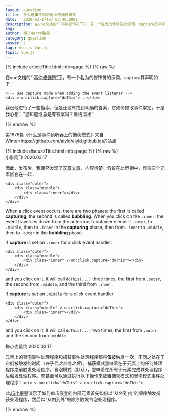 ```yaml
---
layout: question
title:  什么是事件侦听器上的捕获模式
date:   2020-03-17T07:02:40.000Z
description: 在vue文档的“ 事件修饰符”下，有一个名为的修饰符的示例，capture其声明如下：<\!-- use capture mode when addin...
img: 
author: 猴子Harry路易
category: question
answer: 2
tags: vue.js Vue.js
topic: Vue.js
---
```

<div class="article-root">
  <div class="article">
    {% include articleTitle.html info=page %}
    {% raw %}
    <div class="article-content"><p><font style="vertical-align: inherit;"><font style="vertical-align: inherit;">在vue文档的“ </font></font><a href="https://vuejs.org/v2/guide/events.html#Event-Modifiers" rel="noreferrer"><font style="vertical-align: inherit;"><font style="vertical-align: inherit;">事件修饰符”下</font></font></a><font style="vertical-align: inherit;"><font style="vertical-align: inherit;">，有一个名为的修饰符的示例，</font></font><code>capture</code><font style="vertical-align: inherit;"><font style="vertical-align: inherit;">其声明如下：</font></font></p>

<pre><code>&lt;!-- use capture mode when adding the event listener --&gt;<font></font>
&lt;div v-on:click.capture="doThis"&gt;...&lt;/div&gt;<font></font>
</code></pre>

<p><font style="vertical-align: inherit;"><font style="vertical-align: inherit;">我已经进行了一些搜索，但是还没有找到明确的答案，它如何修改事件绑定，于是我心想：“您知道谁总是有答案吗？</font><font style="vertical-align: inherit;">堆栈溢出'</font></font></p></div>
    {% endraw %}
  </div>
  <p class="winter_mark">第1878篇《什么是事件侦听器上的捕获模式》来自Winter(https://github.com/aiyld/aiyld.github.io)的站点</p>
  <div class="discuss-wrapper">
    {% include discussTitle.html info=page %}
    {% raw %}
    <div class="discuss-item">
        <div class="discuss-parent">
          <div class="discuss-meta">
            <span class="discuss-user">小胖阿飞</span>
            <span class="discuss-time">2020.03.17</span>
          </div>
          <div class="discuss-comment"><p><font style="vertical-align: inherit;"><font style="vertical-align: inherit;">因此，发布后，我偶然发现了</font></font><a href="http://javascript.info/tutorial/bubbling-and-capturing#capturing" rel="noreferrer"><font style="vertical-align: inherit;"><font style="vertical-align: inherit;">这篇文章</font></font></a><font style="vertical-align: inherit;"><font style="vertical-align: inherit;">，内容清楚。</font><font style="vertical-align: inherit;">假设在此示例中，您将三个元素嵌套在一起：</font></font></p>

<pre><code>&lt;div class="outer"&gt;<font></font>
    &lt;div class="middle"&gt;<font></font>
        &lt;div class="inner"&gt;&lt;/div&gt;<font></font>
    &lt;/div&gt;<font></font>
&lt;/div&gt;<font></font>
</code></pre>

<p>When a click event occurs, there are two phases: the first is called <strong>capturing</strong>, the second is called <strong>bubbling</strong>.  When you click on the <code>.inner</code>, the event traverses down from the outermost container element <code>.outer</code>, to <code>.middle</code>, then to <code>.inner</code> in the <strong>capturing</strong> phase, then from <code>.inner</code> to <code>.middle</code>, then to <code>.outer</code> in the <strong>bubbling</strong> phase.</p>

<p>If <strong>capture</strong> is set on <code>.inner</code> for a click event handler:</p>

<pre><code>&lt;div class="outer"&gt;<font></font>
    &lt;div class="middle"&gt;<font></font>
        &lt;div class="inner" v-on:click.capture="doThis"&gt;&lt;/div&gt;<font></font>
    &lt;/div&gt;<font></font>
&lt;/div&gt;<font></font>
</code></pre>

<p>and you click on it, it will call <code>doThis(...)</code> three times, the first from <code>.outer</code>, the second from <code>.middle</code>, and the third from <code>.inner</code>.</p>

<p>If <strong>capture</strong> is set on <code>.middle</code> for a click event handler</p>

<pre><code>&lt;div class="outer"&gt;<font></font>
    &lt;div class="middle" v-on:click.capture="doThis"&gt;<font></font>
        &lt;div class="inner"&gt;&lt;/div&gt;<font></font>
    &lt;/div&gt;<font></font>
&lt;/div&gt;<font></font>
</code></pre>

<p>and you click on it, it will call <code>doThis(...)</code> two times, the first from <code>.outer</code> and the second from <code>.middle</code></p></div>
        </div></div><div class="discuss-item">
        <div class="discuss-parent">
          <div class="discuss-meta">
            <span class="discuss-user">梅小卤蛋梅</span>
            <span class="discuss-time">2020.03.17</span>
          </div>
          <div class="discuss-comment"><p><font style="vertical-align: inherit;"><font style="vertical-align: inherit;">元素上的冒泡事件处理程序和捕获事件处理程序都将</font></font><strong><font style="vertical-align: inherit;"><font style="vertical-align: inherit;">仅</font></font></strong><font style="vertical-align: inherit;"><font style="vertical-align: inherit;">被触发</font><strong><font style="vertical-align: inherit;">一次</font></strong><font style="vertical-align: inherit;">，不同之处在于它们被触发的时间（</font></font><em><font style="vertical-align: inherit;"><font style="vertical-align: inherit;">在</font></font></em><font style="vertical-align: inherit;"><font style="vertical-align: inherit;">子代</font><em><font style="vertical-align: inherit;">之前</font></em><font style="vertical-align: inherit;">或</font></font><em><font style="vertical-align: inherit;"><font style="vertical-align: inherit;">之后</font></font></em><font style="vertical-align: inherit;"><font style="vertical-align: inherit;">）。</font><font style="vertical-align: inherit;">捕获模式意味着在子元素上的任何处理程序之前触发处理程序。</font><font style="vertical-align: inherit;">冒泡模式（默认），意味着在所有子元素完成其处理程序后触发处理程序。</font><font style="vertical-align: inherit;">您甚至可以通过执行以下操作来放置捕获模式和冒泡模式事件处理程序：</font></font><code>&lt;div v-on:click="doThis" v-on:click.capture="doThis"&gt;</code></p>

<p><font style="vertical-align: inherit;"><font style="vertical-align: inherit;">此</font></font><a href="http://jsfiddle.net/7uvh0fnz/1" rel="nofollow noreferrer"><font style="vertical-align: inherit;"><font style="vertical-align: inherit;">JS小提琴</font></font></a><font style="vertical-align: inherit;"><font style="vertical-align: inherit;">演示了如何单击嵌套的内部元素首先如何以“从外到内”的顺序触发捕获处理程序，然后以“从内到外”的顺序触发气泡处理程序。</font></font></p></div>
        </div></div>
    {% endraw %}
  </div>
<div>
